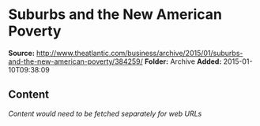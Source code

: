 # Suburbs and the New American Poverty

**Source:** http://www.theatlantic.com/business/archive/2015/01/suburbs-and-the-new-american-poverty/384259/
**Folder:** Archive
**Added:** 2015-01-10T09:38:09




## Content
*Content would need to be fetched separately for web URLs*
